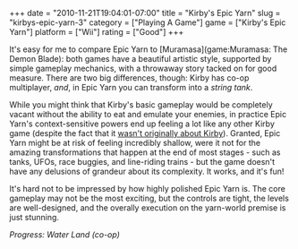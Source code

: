 +++
date = "2010-11-21T19:04:01-07:00"
title = "Kirby's Epic Yarn"
slug = "kirbys-epic-yarn-3"
category = ["Playing A Game"]
game = ["Kirby's Epic Yarn"]
platform = ["Wii"]
rating = ["Good"]
+++

It's easy for me to compare Epic Yarn to [Muramasa](game:Muramasa: The Demon Blade): both games have a beautiful artistic style, supported by simple gameplay mechanics, with a throwaway story tacked on for good measure.  There are two big differences, though: Kirby has co-op multiplayer, <i>and</i>, in Epic Yarn you can transform into a <i>string tank</i>.

While you might think that Kirby's basic gameplay would be completely vacant without the ability to eat and emulate your enemies, in practice Epic Yarn's context-sensitive powers end up feeling a lot like any other Kirby game (despite the fact that it <a href="http://www.joystiq.com/2010/10/07/the-epic-yarn-of-how-fluff-game-became-kirby/">wasn't originally about Kirby</a>).  Granted, Epic Yarn might be at risk of feeling incredibly shallow, were it not for the amazing transformations that happen at the end of most stages - such as tanks, UFOs, race buggies, and line-riding trains - but the game doesn't have any delusions of grandeur about its complexity.  It works, and it's fun!

It's hard not to be impressed by how highly polished Epic Yarn is.  The core gameplay may not be the most exciting, but the controls are tight, the levels are well-designed, and the overally execution on the yarn-world premise is just stunning.

<i>Progress: Water Land (co-op)</i>